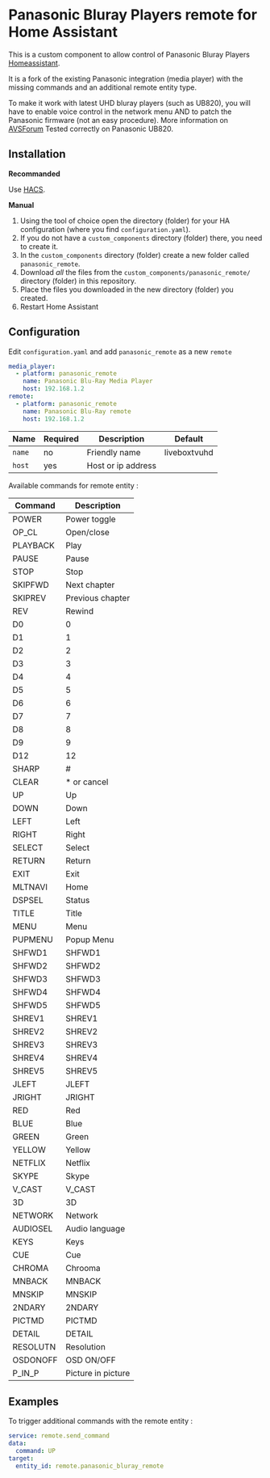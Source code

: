 # Panasonic Bluray Players remote for Home Assistant

This is a custom component to allow control of Panasonic Bluray Players [Homeassistant](https://home-assistant.io).

It is a fork of the existing Panasonic integration (media player) with the missing commands and an additional remote entity type.

To make it work with latest UHD bluray players (such as UB820), you will have to enable voice control in the network menu AND to patch the Panasonic firmware (not an easy procedure).
More information on [AVSForum](https://www.avforums.com/threads/lets-try-again-to-put-the-free-in-regionfreedom.2441584/post-31906429)
Tested correctly on Panasonic UB820.

## Installation 

**Recommanded**

Use [HACS](https://hacs.xyz/).

**Manual**

1. Using the tool of choice open the directory (folder) for your HA configuration (where you find `configuration.yaml`).
2. If you do not have a `custom_components` directory (folder) there, you need to create it.
3. In the `custom_components` directory (folder) create a new folder called `panasonic_remote`.
4. Download _all_ the files from the `custom_components/panasonic_remote/` directory (folder) in this repository.
5. Place the files you downloaded in the new directory (folder) you created.
6. Restart Home Assistant

## Configuration

Edit `configuration.yaml` and add `panasonic_remote` as a new `remote`

```yaml
media_player:
  - platform: panasonic_remote
    name: Panasonic Blu-Ray Media Player
    host: 192.168.1.2
remote:
  - platform: panasonic_remote
    name: Panasonic Blu-Ray remote
    host: 192.168.1.2
```

Name|Required|Description|Default
--|--|--|--
`name`|no|Friendly name|liveboxtvuhd
`host`|yes|Host or ip address| 

Available commands for remote entity :

Command|Description
--|--
POWER|Power toggle
OP_CL|Open/close
PLAYBACK|Play
PAUSE|Pause
STOP|Stop
SKIPFWD|Next chapter
SKIPREV|Previous chapter
REV|Rewind
D0|0
D1|1
D2|2
D3|3
D4|4
D5|5
D6|6
D7|7
D8|8
D9|9
D12|12
SHARP|#
CLEAR|* or cancel
UP|Up
DOWN|Down
LEFT|Left
RIGHT|Right
SELECT|Select
RETURN|Return
EXIT|Exit
MLTNAVI|Home
DSPSEL|Status
TITLE|Title
MENU|Menu
PUPMENU|Popup Menu
SHFWD1|SHFWD1
SHFWD2|SHFWD2
SHFWD3|SHFWD3
SHFWD4|SHFWD4
SHFWD5|SHFWD5
SHREV1|SHREV1
SHREV2|SHREV2
SHREV3|SHREV3
SHREV4|SHREV4
SHREV5|SHREV5
JLEFT|JLEFT
JRIGHT|JRIGHT
RED|Red
BLUE|Blue
GREEN|Green
YELLOW|Yellow
NETFLIX|Netflix
SKYPE|Skype
V_CAST|V_CAST
3D|3D
NETWORK|Network
AUDIOSEL|Audio language
KEYS|Keys
CUE|Cue
CHROMA|Chrooma
MNBACK|MNBACK
MNSKIP|MNSKIP
2NDARY|2NDARY
PICTMD|PICTMD
DETAIL|DETAIL
RESOLUTN|Resolution
OSDONOFF|OSD ON/OFF
P_IN_P|Picture in picture

## Examples
To trigger additional commands with the remote entity :
```yaml
service: remote.send_command
data:
  command: UP
target:
  entity_id: remote.panasonic_bluray_remote
```